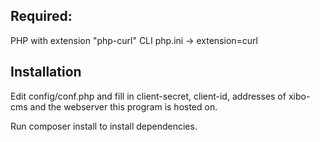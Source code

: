 ## Required:

PHP with extension "php-curl"
CLI php.ini -> extension=curl

## Installation
Edit config/conf.php and fill in client-secret, client-id, addresses of xibo-cms and the webserver this program is hosted on.

Run composer install to install dependencies.
